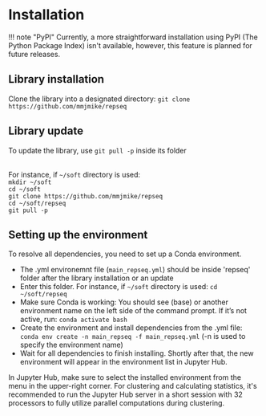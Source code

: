 # Installation

!!! note "PyPI"
    Currently, a more straightforward installation using PyPI (The Python Package Index) isn't available, however, this feature is planned for future releases. 

## Library installation

Clone the library into a designated directory: `git clone https://github.com/mmjmike/repseq`

## Library update

To update the library, use `git pull -p` inside its folder

<br>For instance, if `~/soft` directory is used:
    <br>`mkdir ~/soft`
    <br>`cd ~/soft`
    <br>`git clone https://github.com/mmjmike/repseq`
    <br>`cd ~/soft/repseq`
    <br>`git pull -p`

## Setting up the environment

To resolve all dependencies, you need to set up a Conda environment.

* The .yml environemnt file (`main_repseq.yml`) should be inside 'repseq' folder after the library installation or an update
* Enter this folder. For instance, if `~/soft` directory is used: `cd ~/soft/repseq`
* Make sure Conda is working: You should see (base) or another environment name on the left side of the command prompt. If it’s not active, run: `conda activate bash`
* Create the environment and install dependencies from the .yml file: `conda env create -n main_repseq -f main_repseq.yml` (-n is used to specify the environment name)
* Wait for all dependencies to finish installing. Shortly after that, the new environment will appear in the environment list in Jupyter Hub.

In Jupyter Hub, make sure to select the installed environment from the menu in the upper-right corner.
For clustering and calculating statistics, it's recommended to run the Jupyter Hub server in a short session with 32 processors to fully utilize parallel computations during clustering.